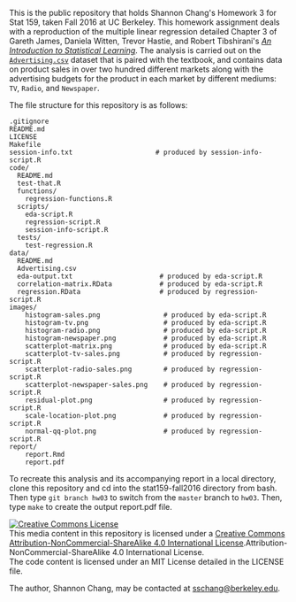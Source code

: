 This is the public repository that holds Shannon Chang's Homework 3 for Stat 159, taken 
Fall 2016 at UC Berkeley. This homework assignment deals with a reproduction of the 
multiple linear regression detailed Chapter 3 of Gareth James, Daniela Witten, Trevor 
Hastie, and Robert Tibshirani's 
[_An Introduction to Statistical Learning_](http://www-bcf.usc.edu/~gareth/ISL/ISLR%20First%20Printing.pdf). 
The analysis is carried out on the 
[`Advertising.csv`](http://www-bcf.usc.edu/~gareth/ISL/Advertising.csv) dataset 
that is paired with the textbook, and contains data on product sales in over two 
hundred different markets along with the advertising budgets for the product in 
each market by different mediums: `TV`, `Radio`, and `Newspaper`.  
  
The file structure for this repository is as follows:  
  
    .gitignore
    README.md
    LICENSE
    Makefile
    session-info.txt                     # produced by session-info-script.R
    code/
      README.md
      test-that.R
      functions/
        regression-functions.R
      scripts/
        eda-script.R
        regression-script.R
        session-info-script.R
      tests/
        test-regression.R
    data/
      README.md
      Advertising.csv
      eda-output.txt                      # produced by eda-script.R
      correlation-matrix.RData            # produced by eda-script.R
      regression.RData                    # produced by regression-script.R
    images/
        histogram-sales.png                # produced by eda-script.R
        histogram-tv.png                   # produced by eda-script.R
        histogram-radio.png                # produced by eda-script.R
        histogram-newspaper.png            # produced by eda-script.R
        scatterplot-matrix.png             # produced by eda-script.R
        scatterplot-tv-sales.png           # produced by regression-script.R
        scatterplot-radio-sales.png        # produced by regression-script.R
        scatterplot-newspaper-sales.png    # produced by regression-script.R
        residual-plot.png                  # produced by regression-script.R
        scale-location-plot.png            # produced by regression-script.R
        normal-qq-plot.png                 # produced by regression-script.R
    report/
        report.Rmd
        report.pdf

  
To recreate this analysis and its accompanying report in a local directory, clone this 
repository and cd into the stat159-fall2016 directory from bash. Then type 
`git branch hw03` to switch from the `master` branch to `hw03`. Then, type `make` to 
create the output report.pdf file. 
  
<a rel="license" href="http://creativecommons.org/licenses/by-nc-sa/4.0/"><img alt="Creative Commons License" style="border-width:0" src="https://i.creativecommons.org/l/by-nc-sa/4.0/88x31.png" /></a><br />This media content in this repository is licensed under a <a rel="license" href="http://creativecommons.org/licenses/by-nc-sa/4.0/">Creative Commons Attribution-NonCommercial-ShareAlike 4.0 International License</a>.Attribution-NonCommercial-ShareAlike 4.0 International License</a>.  
The code content is licensed under an MIT License detailed in the LICENSE file. 

The author, Shannon Chang, may be contacted at sschang@berkeley.edu.